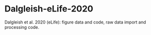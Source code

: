 # Dalgleish-eLife-2020
Dalgleish et al. 2020 (eLife): figure data and code, raw data import and processing code.
